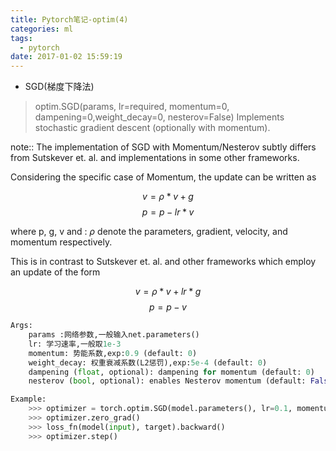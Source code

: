 ```yaml
---
title: Pytorch笔记-optim(4)
categories: ml 
tags:
  - pytorch
date: 2017-01-02 15:59:19
---
```


* SGD(梯度下降法)
>optim.SGD(params, lr=required, momentum=0, dampening=0,weight_decay=0, nesterov=False)
Implements stochastic gradient descent (optionally with momentum).

note::
The implementation of SGD with Momentum/Nesterov subtly differs from
Sutskever et. al. and implementations in some other frameworks.

Considering the specific case of Momentum, the update can be written as        

$$ v = \rho * v + g $$
$$ p = p - lr * v$$

where p, g, v and : $\rho$ denote the parameters, gradient,
velocity, and momentum respectively.

This is in contrast to Sutskever et. al. and
other frameworks which employ an update of the form

$$ v = \rho * v + lr * g $$
$$ p = p - v $$

```python
Args:
    params :网络参数,一般输入net.parameters()
    lr: 学习速率,一般取1e-3
    momentum: 势能系数,exp:0.9 (default: 0)
    weight_decay: 权重衰减系数(L2惩罚),exp:5e-4 (default: 0)
    dampening (float, optional): dampening for momentum (default: 0)
    nesterov (bool, optional): enables Nesterov momentum (default: False)

Example:
    >>> optimizer = torch.optim.SGD(model.parameters(), lr=0.1, momentum=0.9)
    >>> optimizer.zero_grad()
    >>> loss_fn(model(input), target).backward()
    >>> optimizer.step()
```